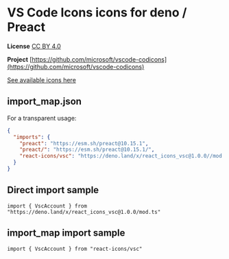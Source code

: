 # VS Code Icons icons for deno / Preact

**License** [CC BY 4.0](https://creativecommons.org/licenses/by/4.0/)

**Project** [https://github.com/microsoft/vscode-codicons](https://github.com/microsoft/vscode-codicons)

[See available icons here](https://react-icons.github.io/react-icons/icons?name=vsc)

## import_map.json

For a transparent usage:

```json
{
  "imports": {
    "preact": "https://esm.sh/preact@10.15.1",
    "preact/": "https://esm.sh/preact@10.15.1/",
    "react-icons/vsc": "https://deno.land/x/react_icons_vsc@1.0.0//mod.ts",
  }
}
```

## Direct import sample

`import { VscAccount } from "https://deno.land/x/react_icons_vsc@1.0.0/mod.ts"`

## import_map import sample

`import { VscAccount } from "react-icons/vsc"`


